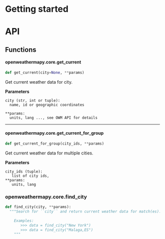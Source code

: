 # Getting started
# API
## Functions
#### openweathermapy.core.get_current
```Python
def get_current(city=None, **params)
```
Get current weather data for city.

**Parameters**
```
city (str, int or tuple):
  name, id or geographic coordinates
  
**params:
  units, lang ..., see OWM API for details
```
***

#### openweathermapy.core.get_current_for_group
```Python
def get_current_for_group(city_ids, **params)
```
Get current weather data for multiple cities.

**Parameters**
```
city_ids (tuple):
   list of city ids,
**params:
   units, lang
```

### openweathermapy.core.find_city
```Python
def find_city(city, **params):
  """Search for ``city`` and return current weather data for match(es).
	
	Examples:
	   >>> data = find_city("New York")
	   >>> data = find_city("Malaga,ES")
	"""
```
